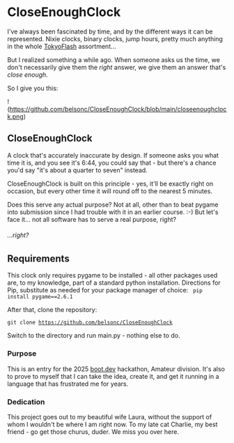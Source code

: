 # CloseEnoughClock

I've always been fascinated by time, and by the different ways it can be represented.  Nixie clocks, binary clocks, jump hours, pretty much anything in the whole [TokyoFlash](http://www.tokyoflash.com) assortment...

But I realized something a while ago.  When someone asks us the time, we don't necessarily give them the _right_ answer, we give them an answer that's _close enough_.

So I give you this:

!(https://github.com/belsonc/CloseEnoughClock/blob/main/closeenoughclock.png)

## CloseEnoughClock

A clock that's accurately inaccurate by design.  If someone asks you what time it is, and you see it's 6:44, you could say that - but there's a chance you'd say "it's about a quarter to seven" instead.

CloseEnoughClock is built on this principle - yes, it'll be exactly right on occasion, but every other time it will round off to the nearest 5 minutes.

Does this serve any actual purpose?  Not at all, other than to beat pygame into submission since I had trouble with it in an earlier course. :-)  But let's face it... not all software has to serve a real purpose, right? 

###### ...right?

## Requirements

This clock only requires pygame to be installed - all other packages used are, to my knowledge, part of a standard python installation.
Directions for Pip, substitute as needed for your package manager of choice:
<code> pip install pygame==2.6.1 </code>

After that, clone the repository:

<code>git clone https://github.com/belsonc/CloseEnoughClock</code>

Switch to the directory and run main.py - nothing else to do.

### Purpose
This is an entry for the 2025 [boot.dev](http://boot.dev) hackathon, Amateur division.  It's also to prove to myself that I can take the idea, create it, and get it running in a language that has frustrated me for years.

### Dedication
This project goes out to my beautiful wife Laura, without the support of whom I wouldn't be where I am right now.
To my late cat Charlie, my best friend - go get those churus, duder.  We miss you over here.


